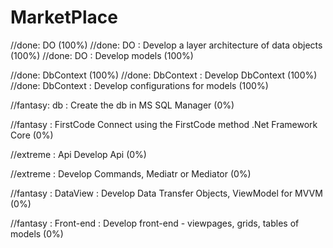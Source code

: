 # MarketPlace

//done: DO (100%)
//done: DO : Develop a layer architecture of data objects (100%)
//done: DO : Develop models (100%)


//done: DbContext (100%) 
//done: DbContext : Develop DbContext (100%)
//done: DbContext : Develop configurations for models (100%) 

//fantasy: db : Create the db in MS SQL Manager (0%)

//fantasy : FirstCode Connect using the FirstCode method .Net Framework Core (0%)


//extreme : Api Develop Api (0%)

//extreme : Develop Commands, Mediatr or Mediator (0%)

//fantasy : DataView : Develop Data Transfer Objects, ViewModel for MVVM  (0%)

//fantasy : Front-end : Develop front-end - viewpages, grids, tables of models (0%)
